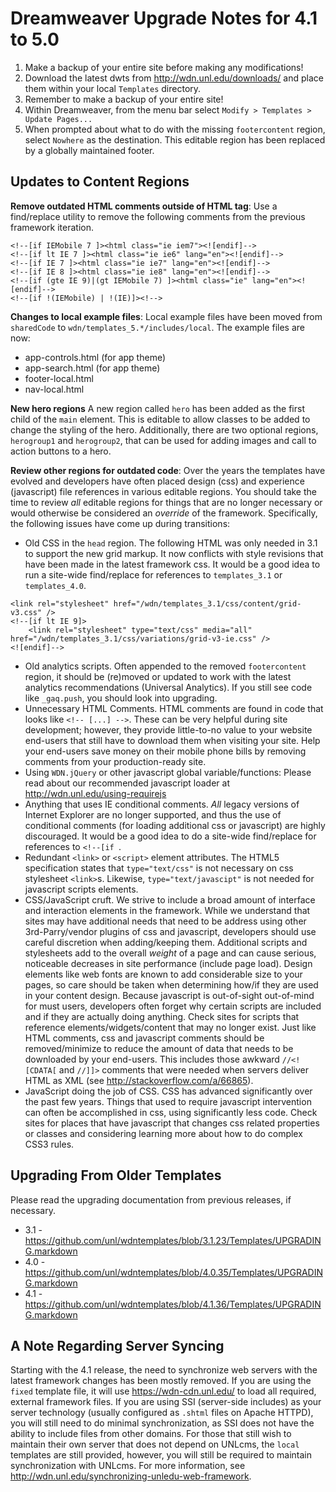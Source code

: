 # Dreamweaver Upgrade Notes for 4.1 to 5.0

1. Make a backup of your entire site before making any modifications!
2. Download the latest dwts from http://wdn.unl.edu/downloads/ and place them within your local `Templates` directory.
3. Remember to make a backup of your entire site!
4. Within Dreamweaver, from the menu bar select `Modify > Templates > Update Pages...`
5. When prompted about what to do with the missing `footercontent` region, select `Nowhere` as the destination. This editable region has been replaced by a globally maintained footer.

## Updates to Content Regions

**Remove outdated HTML comments outside of HTML tag**: Use a find/replace utility to remove the following comments from the previous framework iteration.

```
<!--[if IEMobile 7 ]><html class="ie iem7"><![endif]-->
<!--[if lt IE 7 ]><html class="ie ie6" lang="en"><![endif]-->
<!--[if IE 7 ]><html class="ie ie7" lang="en"><![endif]-->
<!--[if IE 8 ]><html class="ie ie8" lang="en"><![endif]-->
<!--[if (gte IE 9)|(gt IEMobile 7) ]><html class="ie" lang="en"><![endif]-->
<!--[if !(IEMobile) | !(IE)]><!-->
```

**Changes to local example files**: Local example files have been moved from `sharedCode` to `wdn/templates_5.*/includes/local`.
The example files are now:
* app-controls.html (for app theme)
* app-search.html (for app theme)
* footer-local.html
* nav-local.html

**New hero regions** A new region called `hero` has been added as the first child of the `main` element. This is editable to allow classes to be added to change the styling of the hero. Additionally, there are two optional regions, `herogroup1` and `herogroup2`, that can be used for adding images and call to action buttons to a hero.

**Review other regions for outdated code**: Over the years the templates have evolved and developers have often placed design (css) and experience (javascript) file references in various editable regions. You should take the time to review _all_ editable regions for things that are no longer necessary or would otherwise be considered an _override_ of the framework. Specifically, the following issues have come up during transitions:

* Old CSS in the `head` region. The following HTML was only needed in 3.1 to support the new grid markup. It now conflicts with style revisions that have been made in the latest framework css. It would be a good idea to run a site-wide find/replace for references to `templates_3.1` or `templates_4.0`.

```
<link rel="stylesheet" href="/wdn/templates_3.1/css/content/grid-v3.css" />
<!--[if lt IE 9]>
    <link rel="stylesheet" type="text/css" media="all" href="/wdn/templates_3.1/css/variations/grid-v3-ie.css" />
<![endif]-->
```

* Old analytics scripts. Often appended to the removed `footercontent` region, it should be (re)moved or updated to work with the latest analytics recommendations (Universal Analytics). If you still see code like `_gaq.push`, you should look into upgrading.
* Unnecessary HTML Comments. HTML comments are found in code that looks like `<!-- [...] -->`. These can be very helpful during site development; however, they provide little-to-no value to your website end-users that still have to download them when visiting your site. Help your end-users save money on their mobile phone bills by removing comments from your production-ready site.
* Using `WDN.jQuery` or other javascript global variable/functions: Please read about our recommended javascript loader at http://wdn.unl.edu/using-requirejs
* Anything that uses IE conditional comments. _All_ legacy versions of Internet Explorer are no longer supported, and thus the use of conditional comments (for loading additional css or javascript) are highly discouraged. It would be a good idea to do a site-wide find/replace for references to `<!--[if `.
* Redundant `<link>` or `<script>` element attributes. The HTML5 specification states that `type="text/css"` is not necessary on css stylesheet `<link>`s. Likewise, `type="text/javascipt"` is not needed for javascript scripts elements.
* CSS/JavaScript cruft. We strive to include a broad amount of interface and interaction elements in the framework. While we understand that sites may have additional needs that need to be address using other 3rd-Parry/vendor plugins of css and javascript, developers should use careful discretion when adding/keeping them. Additional scripts and stylesheets add to the overall _weight_ of a page and can cause serious, noticeable decreases in site performance (include page load). Design elements like web fonts are known to add considerable size to your pages, so care should be taken when determining how/if they are used in your content design. Because javascript is out-of-sight out-of-mind for must users, developers often forget why certain scripts are included and if they are actually doing anything. Check sites for scripts that reference elements/widgets/content that may no longer exist. Just like HTML comments, css and javascript comments should be removed/minimize to reduce the amount of data that needs to be downloaded by your end-users. This includes those awkward `//<![CDATA[` and `//]]>` comments that were needed when servers deliver HTML as XML (see http://stackoverflow.com/a/66865).
* JavaScript doing the job of CSS. CSS has advanced significantly over the past few years. Things that used to require javascript intervention can often be accomplished in css, using significantly less code. Check sites for places that have javascript that changes css related properties or classes and considering learning more about how to do complex CSS3 rules.

## Upgrading From Older Templates

Please read the upgrading documentation from previous releases, if necessary.

* 3.1 - https://github.com/unl/wdntemplates/blob/3.1.23/Templates/UPGRADING.markdown
* 4.0 - https://github.com/unl/wdntemplates/blob/4.0.35/Templates/UPGRADING.markdown
* 4.1 - https://github.com/unl/wdntemplates/blob/4.1.36/Templates/UPGRADING.markdown

## A Note Regarding Server Syncing

Starting with the 4.1 release, the need to synchronize web servers with the latest framework changes has been mostly removed. If you are using the `fixed` template file, it will use https://wdn-cdn.unl.edu/ to load all required, external framework files. If you are using SSI (server-side includes) as your server technology (usually configured as `.shtml` files on Apache HTTPD), you will still need to do minimal synchronization, as SSI does not have the ability to include files from other domains. For those that still wish to maintain their own server that does not depend on UNLcms, the `local` templates are still provided, however, you will still be required to maintain synchronization with UNLcms. For more information, see http://wdn.unl.edu/synchronizing-unledu-web-framework.
